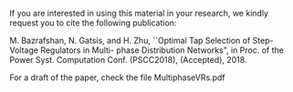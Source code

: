 If you are interested in using this material in your research, we kindly request you to cite the following publication: 

M. Bazrafshan, N. Gatsis, and H. Zhu, 
``Optimal Tap Selection of Step-Voltage Regulators in Multi- phase Distribution Networks",
in Proc. of the Power Syst. Computation Conf. (PSCC2018), (Accepted), 2018.

For a draft of the paper, check the file MultiphaseVRs.pdf

